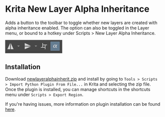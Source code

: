 # Krita New Layer Alpha Inheritance
Adds a button to the toolbar to toggle whether new layers are created with alpha inheritance enabled. The option can also be toggled in the Layer menu, or bound to a hotkey under Scripts > New Layer Alpha Inheritance.

![image](./resources/button_image.PNG)

## Installation

Download [newlayeralphainherit.zip](http://github.com/dninosores/krita-export-region/releases/latest/download/krita-export-region.zip) and install by going to `Tools > Scripts > Import Python Plugin From File...` in Krita and selecting the zip file. Once the plugin is installed, you can manage shortcuts in the shortcuts menu under `Scripts > Export Region`. 

If you're having issues, more information on plugin installation can be found [here](https://docs.krita.org/en/user_manual/python_scripting/install_custom_python_plugin.html).

